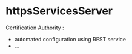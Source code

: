 # httpsServicesServer
Certification Authority :
- automated configuration using REST service 
- ...
